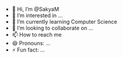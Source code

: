 - 👋 Hi, I’m @SakyaM
- 👀 I’m interested in ...
- 🌱 I’m currently learning Computer Science
- 💞️ I’m looking to collaborate on ...
- 📫 How to reach me 
- 😄 Pronouns: ...
- ⚡ Fun fact: ...

<!---
SakyaM/SakyaM is a ✨ special ✨ repository because its `README.md` (this file) appears on your GitHub profile.
You can click the Preview link to take a look at your changes.
--->
